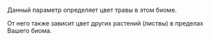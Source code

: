 Данный параметр определяет цвет травы в этом биоме.

От него также зависит цвет других растений (листвы) в пределах Вашего биома.